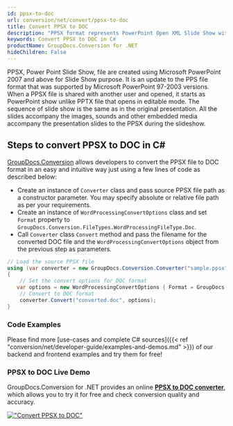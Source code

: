 ```yaml
---
id: ppsx-to-doc
url: conversion/net/convert/ppsx-to-doc
title: Convert PPSX to DOC
description: "PPSX format represents PowerPoint Open XML Slide Show with .ppsx extension. Learn how to convert PPSX to DOC file programmatically in C# language using GroupDocs.Conversion for .NET library."
keywords: Convert PPSX to DOC in C#
productName: GroupDocs.Conversion for .NET
hideChildren: False
---
```


PPSX, Power Point Slide Show, file are created using Microsoft PowerPoint 2007 and above for Slide Show purpose. It is an update to the PPS file format that was supported by Microsoft PowerPoint 97-2003 versions. When a PPSX file is shared with another user and opened, it starts as PowerPoint show unlike PPTX file that opens in editable mode. The sequence of slide show is the same as in the original presentation. All the slides accompany the images, sounds and other embedded media accompany the presentation slides to the PPSX during the slideshow. 

## Steps to convert PPSX to DOC in C#

[GroupDocs.Conversion](https://products.groupdocs.com/conversion/net) allows developers to convert the PPSX file to DOC format in an easy and intuitive way just using a few lines of code as described below:

* Create an instance of `Converter` class and pass source PPSX file path as a constructor parameter. You may specify absolute or relative file path as per your requirements. 
* Create an instance of `WordProcessingConvertOptions` class and set `Format` property to `GroupDocs.Conversion.FileTypes.WordProcessingFileType.Doc`.
* Call `Converter` class `Convert` method and pass the filename for the converted DOC file and the `WordProcessingConvertOptions` object from the previous step as parameters.

```csharp
// Load the source PPSX file
using (var converter = new GroupDocs.Conversion.Converter("sample.ppsx"))
{
    // Set the convert options for DOC format
   var options = new WordProcessingConvertOptions { Format = GroupDocs.Conversion.FileTypes.WordProcessingFileType.Doc };
    // Convert to DOC format
    converter.Convert("converted.doc", options);
}
```

### Code Examples

Please find more [use-cases and complete C# sources]({{< ref "conversion/net/developer-guide/examples-and-demos.md" >}}) of our backend and frontend examples and try them for free!

### PPSX to DOC Live Demo

GroupDocs.Conversion for .NET provides an online [**PPSX to DOC converter**](https://products.groupdocs.app/conversion/ppsx-to-doc), which allows you to try it for free and check conversion quality and accuracy.

[!["Convert PPSX to DOC"](conversion/net/images/convert-to-doc/convert-ppsx-to-doc.png)](https://products.groupdocs.app/conversion/ppsx-to-doc)